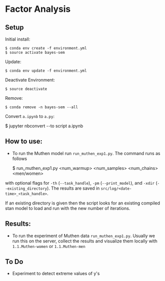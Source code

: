 # Factor Analysis

## Setup

Initial install:

    $ conda env create -f environment.yml
    $ source activate bayes-sem

Update:

    $ conda env update -f environment.yml

Deactivate Environment:

    $ source deactivate

Remove:

    $ conda remove -n bayes-sem --all


Convert `a.ipynb` to `a.py`:

  $ jupyter nbconvert --to script a.ipynb


## How to use:

* To run the Muthen model run `run_muthen_exp1.py`. The command runs as follows

    $ run_muthen_exp1.py <num_warmup> <num_samples> <num_chains> <men/women>

with optional flags for `-th` (`--task_handle`), `-pm` (`--print_model`), and
`-xdir` (`--existing_directory`). The results are saved in
`src/log/<date-time>_<task_handle>`.

If an existing directory is given then the script looks for an existing compiled
stan model to load and run with the new number of iterations.


## Results:
* To run the experiment of Muthen data `run_muthen_exp1.py`. Usually we run this
on the server, collect the results and visualize them locally with
`1.1.Muthen-women` or `1.1.Muthen-men`

## To Do

* Experiment to detect extreme values of y's
